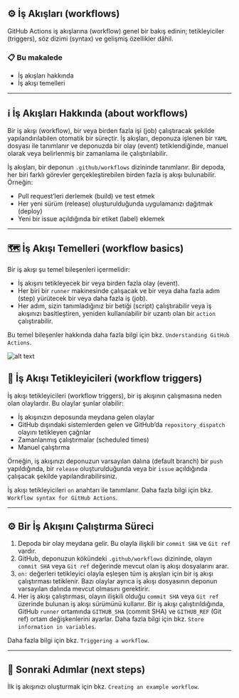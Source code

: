 ## ⚙️ İş Akışları (workflows)

GitHub Actions iş akışlarına (workflow) genel bir bakış edinin; tetikleyiciler (triggers), söz dizimi (syntax) ve gelişmiş özellikler dâhil.

### 📋 Bu makalede

* İş akışları hakkında
* İş akışı temelleri

---

## ℹ️ İş Akışları Hakkında (about workflows)

Bir iş akışı (workflow), bir veya birden fazla işi (job) çalıştıracak şekilde yapılandırılabilen otomatik bir süreçtir. İş akışları, deponuza işlenen bir `YAML` dosyası ile tanımlanır ve deponuzda bir olay (event) tetiklendiğinde, manuel olarak veya belirlenmiş bir zamanlama ile çalıştırılabilir.

İş akışları, bir deponun `.github/workflows` dizininde tanımlanır. Bir depoda, her biri farklı görevler gerçekleştirebilen birden fazla iş akışı bulunabilir. Örneğin:

* Pull request’leri derlemek (build) ve test etmek
* Her yeni sürüm (release) oluşturulduğunda uygulamanızı dağıtmak (deploy)
* Yeni bir issue açıldığında bir etiket (label) eklemek

---

## 🗺️ İş Akışı Temelleri (workflow basics)

Bir iş akışı şu temel bileşenleri içermelidir:

* İş akışını tetikleyecek bir veya birden fazla olay (event).
* Her biri bir `runner` makinesinde çalışacak ve bir veya daha fazla adım (step) yürütecek bir veya daha fazla iş (job).
* Her adım, sizin tanımladığınız bir betiği (script) çalıştırabilir veya iş akışınızı basitleştiren, yeniden kullanılabilir bir uzantı olan bir `action` çalıştırabilir.

Bu temel bileşenler hakkında daha fazla bilgi için bkz. `Understanding GitHub Actions`.


![alt text](image.png)

## 🔔 İş Akışı Tetikleyicileri (workflow triggers)

İş akışı tetikleyicileri (workflow triggers), bir iş akışının çalışmasına neden olan olaylardır. Bu olaylar şunlar olabilir:

* İş akışınızın deposunda meydana gelen olaylar
* GitHub dışındaki sistemlerden gelen ve GitHub’da `repository_dispatch` olayını tetikleyen çağrılar
* Zamanlanmış çalıştırmalar (scheduled times)
* Manuel çalıştırma

Örneğin, iş akışınızı deponuzun varsayılan dalına (default branch) bir `push` yapıldığında, bir `release` oluşturulduğunda veya bir `issue` açıldığında çalışacak şekilde yapılandırabilirsiniz.

İş akışı tetikleyicileri `on` anahtarı ile tanımlanır. Daha fazla bilgi için bkz. `Workflow syntax for GitHub Actions`.

---

## ⚙️ Bir İş Akışını Çalıştırma Süreci

1. Depoda bir olay meydana gelir. Bu olayla ilişkili bir `commit SHA` ve `Git ref` vardır.
2. GitHub, deponuzun kökündeki `.github/workflows` dizininde, olayın `commit SHA` veya `Git ref` değerinde mevcut olan iş akışı dosyalarını arar.
3. `on:` değerleri tetikleyici olayla eşleşen tüm iş akışları için bir iş akışı çalıştırması tetiklenir. Bazı olaylar ayrıca iş akışı dosyasının deponun varsayılan dalında mevcut olmasını gerektirir.
4. Her iş akışı çalıştırması, olayın ilişkili olduğu `commit SHA` veya `Git ref` üzerinde bulunan iş akışı sürümünü kullanır. Bir iş akışı çalıştırıldığında, GitHub `runner` ortamında `GITHUB_SHA` (commit SHA) ve `GITHUB_REF` (Git ref) ortam değişkenlerini ayarlar. Daha fazla bilgi için bkz. `Store information in variables`.

Daha fazla bilgi için bkz. `Triggering a workflow`.

---

## 🚀 Sonraki Adımlar (next steps)

İlk iş akışınızı oluşturmak için bkz. `Creating an example workflow`.

